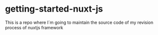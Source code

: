 # getting-started-nuxt-js
This is a repo where I´m going to maintain the source code of my revision process of nuxtjs framework
